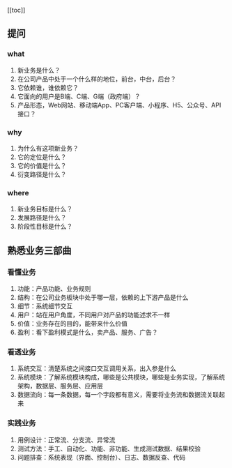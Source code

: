 [[toc]]

## 提问
### what 
1. 新业务是什么？
2. 在公司产品中处于一个什么样的地位，前台，中台，后台？
3. 它依赖谁，谁依赖它？
4. 它面向的用户是B端、C端、G端（政府端）？
5. 产品形态，Web网站、移动端App、PC客户端、小程序、H5、公众号、API接口？
### why
1. 为什么有这项新业务？
2. 它的定位是什么？
3. 它的价值是什么？
4. 衍变路径是什么？
### where
1. 新业务目标是什么？
2. 发展路径是什么？
3. 阶段性目标是什么？
## 熟悉业务三部曲
### 看懂业务
1. 功能：产品功能、业务规则
2. 结构：在公司业务板块中处于哪一层，依赖的上下游产品是什么
3. 细节：系统细节交互
4. 用户：站在用户角度，不同用户对产品的功能述求不一样
5. 价值：业务存在的目的，能带来什么价值
6. 盈利：看下盈利模式是什么，卖产品、服务、广告？
### 看透业务
1. 系统交互：清楚系统之间接口交互调用关系，出入参是什么
2. 系统模块：了解系统模块构成，哪些是公共模块，哪些是业务实现，了解系统架构，数据层、服务层、应用层
3. 数据流向：每一条数据，每一个字段都有意义，需要将业务流和数据流关联起来
### 实践业务
1. 用例设计：正常流、分支流、异常流
2. 测试方法：手工、自动化、功能、非功能、生成测试数据、结果校验
3. 问题排查：系统表现（界面、控制台）、日志、数据反查、代码
